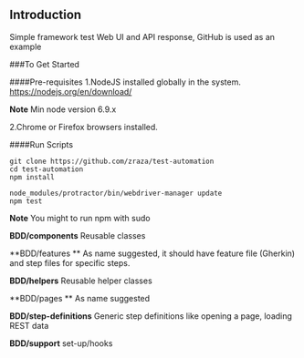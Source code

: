 ## Introduction

Simple framework test Web UI and API response, GitHub is used as an example


###To Get Started

####Pre-requisites
1.NodeJS installed globally in the system.
https://nodejs.org/en/download/

**Note** Min node version 6.9.x

2.Chrome or Firefox browsers installed.

####Run Scripts

```
git clone https://github.com/zraza/test-automation
cd test-automation
npm install 

node_modules/protractor/bin/webdriver-manager update
npm test

```
**Note** You might to run npm with sudo

**BDD/components**
Reusable classes

**BDD/features **
As name suggested, it should have feature file (Gherkin) and step files for specific steps.

**BDD/helpers**
Reusable helper classes

**BDD/pages **
As name suggested

**BDD/step-definitions**
Generic step definitions like opening a page, loading REST data

**BDD/support**
set-up/hooks
